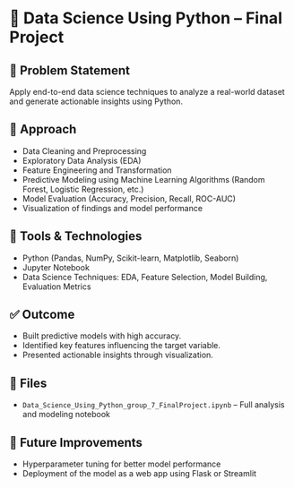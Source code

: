 # 🧠 Data Science Using Python – Final Project

## 📌 Problem Statement
Apply end-to-end data science techniques to analyze a real-world dataset and generate actionable insights using Python.

## 🧠 Approach
- Data Cleaning and Preprocessing
- Exploratory Data Analysis (EDA)
- Feature Engineering and Transformation
- Predictive Modeling using Machine Learning Algorithms (Random Forest, Logistic Regression, etc.)
- Model Evaluation (Accuracy, Precision, Recall, ROC-AUC)
- Visualization of findings and model performance

## 🔧 Tools & Technologies
- Python (Pandas, NumPy, Scikit-learn, Matplotlib, Seaborn)
- Jupyter Notebook
- Data Science Techniques: EDA, Feature Selection, Model Building, Evaluation Metrics

## ✅ Outcome
- Built predictive models with high accuracy.
- Identified key features influencing the target variable.
- Presented actionable insights through visualization.

## 📁 Files
- `Data_Science_Using_Python_group_7_FinalProject.ipynb` – Full analysis and modeling notebook

## 🚀 Future Improvements
- Hyperparameter tuning for better model performance
- Deployment of the model as a web app using Flask or Streamlit
